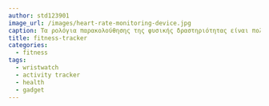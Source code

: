 ```yaml
---
author: std123901
image_url: /images/heart-rate-monitoring-device.jpg
caption: Τα ρολόγια παρακολούθησης της φυσικής δραστηριότητας είναι πολύ διαδεδομένες φορετές συσκευές και καταγράφουν, χωρίς να χρειάζεται κάποια παρέμβαση από το χρήστη, πλήθος σωματικών λειτουργιών και δραστηριοτήτων, όπως π.χ. την καδριακή συχνότητα, τα βήματα που έχει κάνει ο χρήστης μέσα σε μια μέρα, τη διάρκεια του ύπνου κλπ.
title: fitness-tracker
categories:
  - fitness
tags:
  - wristwatch
  - activity tracker
  - health
  - gadget
---
```

